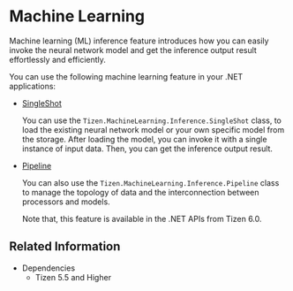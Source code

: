 # Machine Learning

Machine learning (ML) inference feature introduces how you can easily invoke the neural network model and get the inference output result effortlessly and efficiently.

You can use the following machine learning feature in your .NET applications:

- [SingleShot](singleshot.md)

  You can use the `Tizen.MachineLearning.Inference.SingleShot` class, to load the existing neural network model or your own specific model from the storage. After loading the model, you can invoke it with a single instance of input data. Then, you can get the inference output result.

- [Pipeline](pipeline.md)

  You can also use the `Tizen.MachineLearning.Inference.Pipeline` class to manage the topology of data and the interconnection between processors and models.

  Note that, this feature is available in the .NET APIs from Tizen 6.0.


## Related Information
- Dependencies
  -  Tizen 5.5 and Higher

